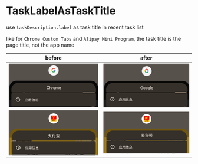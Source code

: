 # TaskLabelAsTaskTitle

use `taskDescription.label` as task title in recent task list

like for `Chrome Custom Tabs` and `Alipay Mini Program`, the task title is the page title, not the app name

| before | after |
|-----------------------------|---------------------------|
| ![before](https://github.com/duzhaokun123/TaskLabelAsTaskTitle/raw/main/arts/before1.png) | ![after](https://github.com/duzhaokun123/TaskLabelAsTaskTitle/raw/main/arts/after1.png) |
| ![before](https://github.com/duzhaokun123/TaskLabelAsTaskTitle/raw/main/arts/before2.png) | ![after](https://github.com/duzhaokun123/TaskLabelAsTaskTitle/raw/main/arts/after2.png) |